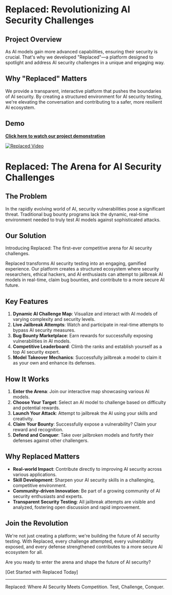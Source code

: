 # Replaced: Revolutionizing AI Security Challenges

## Project Overview

As AI models gain more advanced capabilities, ensuring their security is crucial. That's why we developed "Replaced"—a platform designed to spotlight and address AI security challenges in a unique and engaging way.

## Why "Replaced" Matters

We provide a transparent, interactive platform that pushes the boundaries of AI security. By creating a structured environment for AI security testing, we're elevating the conversation and contributing to a safer, more resilient AI ecosystem.

## Demo

**[Click here to watch our project demonstration](https://www.youtube.com/watch?v=WzcMI8IDHcc)**

[![Replaced Video](https://img.youtube.com/vi/WzcMI8IDHcc/0.jpg)](https://www.youtube.com/watch?v=WzcMI8IDHcc)




# Replaced: The Arena for AI Security Challenges

## The Problem

In the rapidly evolving world of AI, security vulnerabilities pose a significant threat. Traditional bug bounty programs lack the dynamic, real-time environment needed to truly test AI models against sophisticated attacks.

## Our Solution

Introducing Replaced: The first-ever competitive arena for AI security challenges.

Replaced transforms AI security testing into an engaging, gamified experience. Our platform creates a structured ecosystem where security researchers, ethical hackers, and AI enthusiasts can attempt to jailbreak AI models in real-time, claim bug bounties, and contribute to a more secure AI future.

## Key Features

1. **Dynamic AI Challenge Map**: Visualize and interact with AI models of varying complexity and security levels.
2. **Live Jailbreak Attempts**: Watch and participate in real-time attempts to bypass AI security measures.
3. **Bug Bounty Marketplace**: Earn rewards for successfully exposing vulnerabilities in AI models.
4. **Competitive Leaderboard**: Climb the ranks and establish yourself as a top AI security expert.
5. **Model Takeover Mechanics**: Successfully jailbreak a model to claim it as your own and enhance its defenses.

## How It Works

1. **Enter the Arena**: Join our interactive map showcasing various AI models.
2. **Choose Your Target**: Select an AI model to challenge based on difficulty and potential rewards.
3. **Launch Your Attack**: Attempt to jailbreak the AI using your skills and creativity.
4. **Claim Your Bounty**: Successfully expose a vulnerability? Claim your reward and recognition.
5. **Defend and Conquer**: Take over jailbroken models and fortify their defenses against other challengers.

## Why Replaced Matters

- **Real-world Impact**: Contribute directly to improving AI security across various applications.
- **Skill Development**: Sharpen your AI security skills in a challenging, competitive environment.
- **Community-driven Innovation**: Be part of a growing community of AI security enthusiasts and experts.
- **Transparent Security Testing**: All jailbreak attempts are visible and analyzed, fostering open discussion and rapid improvement.

## Join the Revolution

We're not just creating a platform; we're building the future of AI security testing. With Replaced, every challenge attempted, every vulnerability exposed, and every defense strengthened contributes to a more secure AI ecosystem for all.

Are you ready to enter the arena and shape the future of AI security?

[Get Started with Replaced Today]

---

Replaced: Where AI Security Meets Competition. Test, Challenge, Conquer.